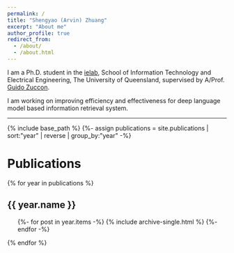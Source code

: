 ```yaml
---
permalink: /
title: "Shengyao (Arvin) Zhuang"
excerpt: "About me"
author_profile: true
redirect_from: 
  - /about/
  - /about.html
---
```


I am a Ph.D. student in the [ielab](http://ielab.io/), School of Information Technology and Electrical Engineering, The University of Queensland, supervised by A/Prof. [Guido Zuccon](http://ielab.io/people/guido-zuccon).

I am working on improving efficiency and effectiveness for deep language model based information retrieval system.

<hr>

{% include base_path %}
{%- assign publications = site.publications | sort:"year" | reverse | group_by:"year" -%}

<h1>Publications</h1>
{% for year in publications %}
  <h2>{{ year.name }}</h2>
  <ul>
  {%- for post in year.items -%}
    {% include archive-single.html %}
  {%- endfor -%}
 </ul>
{% endfor %}

